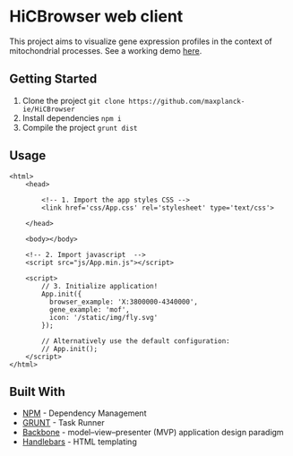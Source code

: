 # HiCBrowser web client

This project aims to visualize gene expression profiles in the context of mitochondrial processes. See a working demo [here](http://jmvillaveces.github.io/mito_models_visualization/dist/).

## Getting Started

1. Clone the project
`git clone https://github.com/maxplanck-ie/HiCBrowser`
2. Install dependencies
`npm i`
3. Compile the project
`grunt dist`

## Usage

```
<html>
    <head>

        <!-- 1. Import the app styles CSS -->
        <link href='css/App.css' rel='stylesheet' type='text/css'>

    </head>

    <body></body>

    <!-- 2. Import javascript  -->
    <script src="js/App.min.js"></script>

    <script>
        // 3. Initialize application!
        App.init({
          browser_example: 'X:3800000-4340000',
          gene_example: 'mof',
          icon: '/static/img/fly.svg'
        });

        // Alternatively use the default configuration:
        // App.init();
    </script>
</html>
```

## Built With

* [NPM](https://www.npmjs.com/) - Dependency Management
* [GRUNT](http://gruntjs.com/) - Task Runner
* [Backbone](http://backbonejs.org/) -  model–view–presenter (MVP) application design paradigm
* [Handlebars](http://handlebarsjs.com/) - HTML templating
